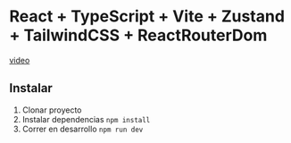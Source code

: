# React + TypeScript + Vite + Zustand + TailwindCSS + ReactRouterDom


[video](https://www.youtube.com/watch?v=EXY9ChC2dZ0&list=PLCKuOXG0bPi02_By1fW2_Z_RA3UuDfwp2&index=21)



## Instalar

1. Clonar proyecto
2. Instalar dependencias ```npm install```
3. Correr en desarrollo ```npm run dev```

